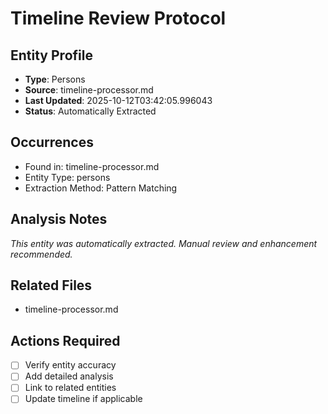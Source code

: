 # Timeline Review Protocol

## Entity Profile
- **Type**: Persons
- **Source**: timeline-processor.md
- **Last Updated**: 2025-10-12T03:42:05.996043
- **Status**: Automatically Extracted

## Occurrences
- Found in: timeline-processor.md
- Entity Type: persons
- Extraction Method: Pattern Matching

## Analysis Notes
*This entity was automatically extracted. Manual review and enhancement recommended.*

## Related Files
- timeline-processor.md

## Actions Required
- [ ] Verify entity accuracy
- [ ] Add detailed analysis
- [ ] Link to related entities
- [ ] Update timeline if applicable
